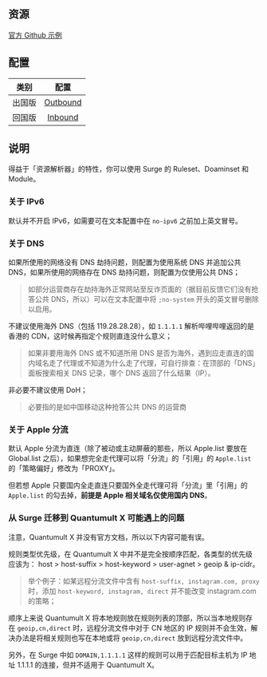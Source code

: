 ## 资源

[官方 Github 示例](https://github.com/crossutility/Quantumult-X)

## 配置

| 类别 | 配置 |
| :------------: | :------------: |
| 出国版 | [Outbound](https://raw.githubusercontent.com/DivineEngine/Profiles/master/Quantumult/Outbound.conf) |
| 回国版 | [Inbound](https://raw.githubusercontent.com/DivineEngine/Profiles/master/Quantumult/Inbound.conf) |

## 说明

得益于「资源解析器」的特性，你可以使用 Surge 的 Ruleset、Doaminset 和 Module。

### 关于 IPv6

默认并不开启 IPv6，如需要可在文本配置中在 `no-ipv6` 之前加上英文冒号。

### 关于 DNS

如果所使用的网络没有 DNS 劫持问题，则配置为使用系统 DNS 并追加公共 DNS，如果所使用的网络存在 DNS 劫持问题，则配置为仅使用公共 DNS；
> 如部分运营商存在劫持海外正常网站至反诈页面的（据目前反馈它们没有抢答公共 DNS，所以）可以在文本配置中将 `;no-system` 开头的英文冒号删除以启用。

不建议使用海外 DNS（包括 119.28.28.28），如 `1.1.1.1` 解析哔哩哔哩返回的是香港的 CDN，这时候再指定个规则直连没什么意义；
> 如果非要用海外 DNS 或不知道所用 DNS 是否为海外，遇到应走直连的国内域名走了代理或不知道为什么走了代理，可自行排查：在顶部的「DNS」面板搜索相关 DNS 记录，哪个 DNS 返回了什么结果（IP）。

非必要不建议使用 DoH；
> 必要指的是如中国移动这种抢答公共 DNS 的运营商

### 关于 Apple 分流

默认 Apple 分流为直连（除了被动或主动屏蔽的那些，所以 Apple.list 要放在 Global.list 之后），如果想完全走代理可以将「分流」的「引用」的 `Apple.list` 的「策略偏好」修改为「PROXY」。

但若想 Apple 只要国内全走直连只要国外全走代理可将「分流」里「引用」的 `Apple.list` 的勾去掉，**前提是 Apple 相关域名仅使用国内 DNS**。

### 从 Surge 迁移到 Quantumult X 可能遇上的问题

注意，Quantumult X 并没有官方文档，所以以下内容可能有误。

规则类型优先级，在 Quantumult X 中并不是完全按顺序匹配，各类型的优先级应该为： host > host-suffix > host-keyword > user-agnet > geoip & ip-cidr。
> 举个例子：如某远程分流文件中含有 `host-suffix, instagram.com, proxy` 时，添加 `host-keyword, instagram, direct` 并不能改变 instagram.com 的策略；

顺序上来说 Quantumult X 将本地规则放在规则列表的顶部，所以当本地规则存在 `geoip,cn,direct` 时，远程分流文件中对于 CN 地区的 IP 规则并不会生效，解决办法是将相关规则也写在本地或将 `geoip,cn,direct` 放到远程分流文件中。

另外，在 Surge 中如 `DOMAIN,1.1.1.1` 这样的规则可以用于匹配目标主机为 IP 地址 1.1.1.1 的连接，但并不适用于 Quantumult X。